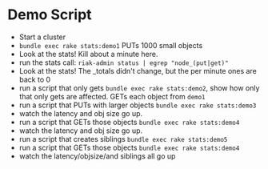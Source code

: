 # Demo Script #
* Start a cluster
* `bundle exec rake stats:demo1` PUTs 1000 small objects
* Look at the stats! Kill about a minute here.
* run the stats call: `riak-admin status | egrep "node_(put|get)"`
* Look at the stats! The _totals didn't change, but the per minute ones are back to 0
* run a script that only gets `bundle exec rake stats:demo2`, show how only that only gets are affected. GETs each object from `demo1`
* run a script that PUTs with larger objects `bundle exec rake stats:demo3`
* watch the latency and obj size go up. 
* run a script that GETs those objects `bundle exec rake stats:demo4`
* watch the latency and obj size go up. 
* run a script that creates siblings `bundle exec rake stats:demo5`
* run a script that GETs those objects `bundle exec rake stats:demo4`
* watch the latency/objsize/and siblings all go up